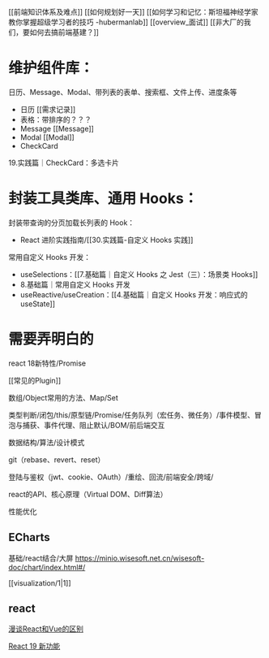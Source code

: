 [[前端知识体系及难点]]
[[如何规划好一天]]
[[如何学习和记忆：斯坦福神经学家教你掌握超级学习者的技巧 -hubermanlab]]
[[overview_面试]]
[[非大厂的我们，要如何去搞前端基建？]]
# 维护组件库：
日历、Message、Modal、带列表的表单、搜索框、文件上传、进度条等

- 日历
[[需求记录]]
- 表格：带排序的？？？
- Message
[[Message]]
- Modal
[[Modal]]
- CheckCard

19.实践篇｜CheckCard：多选卡片

# 封装工具类库、通用 Hooks：
封装带查询的分页加载长列表的 Hook：
- React 进阶实践指南/[[30.实践篇-自定义 Hooks 实践]]

常用自定义 Hooks 开发：
- useSelections：[[7.基础篇｜自定义 Hooks 之 Jest（三）：场景类 Hooks]]
- 8.基础篇｜常用自定义 Hooks 开发
- useReactive/useCreation：[[4.基础篇｜自定义 Hooks 开发：响应式的 useState]]

# 需要弄明白的
react 18新特性/Promise

[[常见的Plugin]]

数组/Object常用的方法、Map/Set

类型判断/闭包/this/原型链/Promise/任务队列（宏任务、微任务）/事件模型、冒泡与捕获、事件代理、阻止默认/BOM/前后端交互

数据结构/算法/设计模式

git（rebase、revert、reset）

登陆与鉴权（jwt、cookie、OAuth）/重绘、回流/前端安全/跨域/

react的API、核心原理（Virtual DOM、Diff算法）

性能优化


## ECharts
基础/react结合/大屏
https://minio.wisesoft.net.cn/wisesoft-doc/chart/index.html#/

[[visualization/1|1]]
## react
[漫谈React和Vue的区别](https://www.bilibili.com/video/BV1n9sUetEve/?spm_id_from=333.788.top_right_bar_window_history.content.click&vd_source=22af953ea4c09540ad1966711a2d53f0)

[React 19 新功能](https://www.bilibili.com/video/BV13H4y1w7o5/?spm_id_from=333.999.0.0&vd_source=22af953ea4c09540ad1966711a2d53f0)